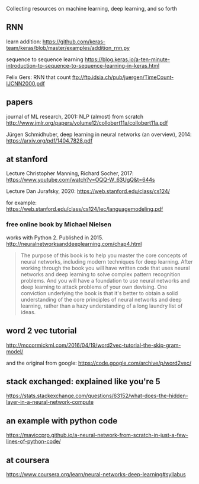 Collecting resources on machine learning, deep learning, and so forth
## RNN
learn addition: https://github.com/keras-team/keras/blob/master/examples/addition_rnn.py

sequence to sequence learning https://blog.keras.io/a-ten-minute-introduction-to-sequence-to-sequence-learning-in-keras.html

Felix Gers: RNN that count ftp://ftp.idsia.ch/pub/juergen/TimeCount-IJCNN2000.pdf

## papers
journal of ML research, 2001: NLP (almost) from scratch http://www.jmlr.org/papers/volume12/collobert11a/collobert11a.pdf

Jürgen Schmidhuber, deep learning in neural networks (an overview), 2014: https://arxiv.org/pdf/1404.7828.pdf

## at stanford

Lecture Christopher Manning, Richard Socher, 2017: https://www.youtube.com/watch?v=OQQ-W_63UgQ&t=644s

Lecture Dan Jurafsky, 2020: https://web.stanford.edu/class/cs124/

for example: https://web.stanford.edu/class/cs124/lec/languagemodeling.pdf

### free online book by Michael Nielsen

works with Python 2. Published in 2015.
http://neuralnetworksanddeeplearning.com/chap4.html

> The purpose of this book is to help you master the core concepts of neural networks, including modern techniques for deep learning. After working through the book you will have written code that uses neural networks and deep learning to solve complex pattern recognition problems. And you will have a foundation to use neural networks and deep learning to attack problems of your own devising.
> One conviction underlying the book is that it's better to obtain a solid understanding of the core principles of neural networks and deep learning, rather than a hazy understanding of a long laundry list of ideas.

## word 2 vec tutorial

http://mccormickml.com/2016/04/19/word2vec-tutorial-the-skip-gram-model/

and the original from google: https://code.google.com/archive/p/word2vec/

## stack exchanged: explained like you're 5

https://stats.stackexchange.com/questions/63152/what-does-the-hidden-layer-in-a-neural-network-compute

## an example with python code

https://maviccprp.github.io/a-neural-network-from-scratch-in-just-a-few-lines-of-python-code/

## at coursera

https://www.coursera.org/learn/neural-networks-deep-learning#syllabus
